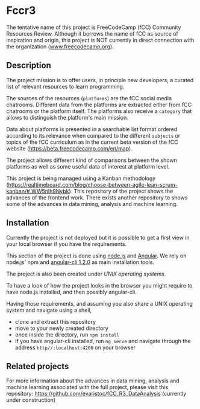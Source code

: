 # Fccr3

The tentative name of this project is FreeCodeCamp (fCC) Community Resources Review. Although it borrows the name of fCC as source of inspiration and origin, this project is NOT currently in direct connection with the organization (www.freecodecamp.org).

## Description

The project mission is to offer users, in principle new developers, a curated list of relevant resources to learn programming.

The sources of the resources (`platforms`) are the fCC social media chatrooms. Different data from the platforms are extracted either from fCC chatrooms or the platform itself. The platforms also receive a `category` that allows to distinguish the platform's main mission. 

Data about platforms is presented in a searchable list format ordered according to its relevance when compared to the different `subjects` or topics of the fCC curriculum as in the current beta version of the fCC website (https://beta.freecodecamp.com/en/map).

The project allows different kind of comparisons between the shown platforms as well as some useful data of interest at platform level.

This project is being managed using a Kanban methodology (https://realtimeboard.com/blog/choose-between-agile-lean-scrum-kanban/#.WW5nlh9Nybk). This repository of the project shows the advances of the frontend work. There exists another repository to shows some of the advances in data mining, analysis and machine learning.

## Installation

Currently the project is not deployed but it is possible to get a first view in your local browser if you have the requirements.

This section of the project is done using [node.js](https://nodejs.org/en/) and [Angular](https://angular.io/). We rely on node.js' npm and [angular-cli 1.2.0](https://github.com/angular/angular-cli) as main installation tools.

The project is also been created under *UNIX operating systems*.

To have a look of how the project looks in the browser you might require to have node.js installed, and then possibly angular-cli.

Having those requirements, and assuming you also share a UNIX operating system and navigate using a shell,
* clone and extract this repository
* move to your newly created directory
* once inside the directory, run `npm install`
* if you have angular-cli installed, run `ng serve` and navigate through the address `http//:localhost:4200` on your browser

## Related projects

For more information about the advances in data mining, analysis and machine learning associated with the full project, please visit this repository: https://github.com/evaristoc/fCC_R3_DataAnalysis (currently under construction)
